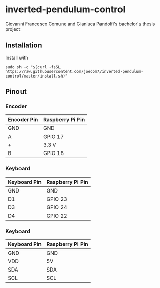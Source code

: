 # inverted-pendulum-control

Giovanni Francesco Comune and Gianluca Pandolfi's bachelor's thesis project

## Installation

Install with
```
sudo sh -c "$(curl -fsSL https://raw.githubusercontent.com/joecom7/inverted-pendulum-control/master/install.sh)"
```

## Pinout
### Encoder
|   Encoder Pin|   Raspberry Pi Pin|
|---|---|
|  GND | GND  |
|  A | GPIO 17  |
| +  | 3.3 V  |
| B | GPIO 18  |
### Keyboard
|   Keyboard Pin|   Raspberry Pi Pin|
|---|---|
|  GND | GND  |
|  D1 | GPIO 23  |
| D3  |GPIO 24  |
| D4 | GPIO 22  |
### Keyboard
|   Keyboard Pin|   Raspberry Pi Pin|
|---|---|
|  GND | GND  |
|  VDD | 5V  |
| SDA  |SDA  |
| SCL | SCL  |